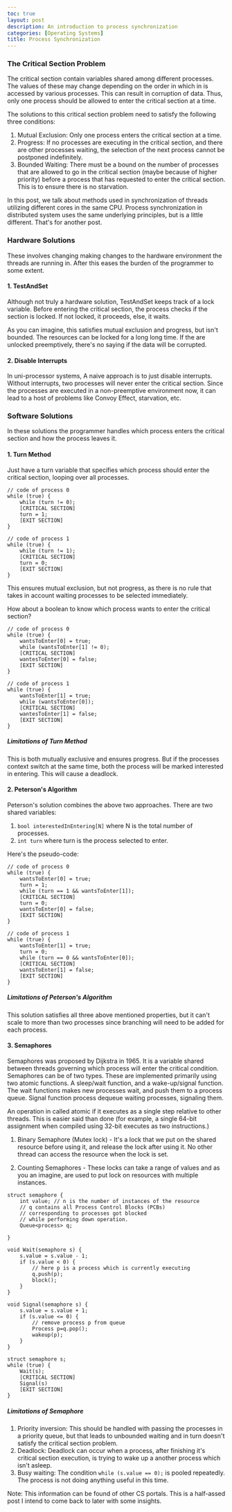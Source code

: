 ```yaml
---
toc: true
layout: post
description: An introduction to process synchronization
categories: [Operating Systems]
title: Process Synchronization
---
```

### The Critical Section Problem

The critical section contain variables shared among different processes. The values of these may change
depending on the order in which in is accessed by various processes. This can result in corruption of data. Thus, only one process should
be allowed to enter the critical section at a time.

The solutions to this critical section problem need to satisfy the following three conditions:

1. Mutual Exclusion: Only one process enters the critical section at a time.
2. Progress: If no processes are executing in the critical section, and there are other processes waiting, the selection of the next process
cannot be postponed indefinitely.
3. Bounded Waiting: There must be a bound on the number of processes that are allowed to go in the critical section (maybe because of higher priority) before a process that has requested to enter the critical section. This is to ensure there is no starvation.

In this post, we talk about methods used in synchronization of threads utilizing different cores in the same CPU. Process synchronization in distributed system uses the same underlying principles, but is a little different. That's for another post.

### Hardware Solutions

These involves changing making changes to the hardware environment the threads are running in. After this eases the burden of the programmer to some extent.

#### 1. TestAndSet

Although not truly a hardware solution, TestAndSet keeps track of a lock variable. Before entering the critical section, the process checks if the
section is locked. If not locked, it proceeds, else, it waits.

As you can imagine, this satisfies mutual exclusion and progress, but isn't bounded. The resources can be locked for a long long time. If the are
unlocked preemptively, there's no saying if the data will be corrupted.

#### 2. Disable Interrupts

In uni-processor systems, A naive approach is to just disable interrupts. Without interrupts, two processes will never enter the critical section. Since the processes are executed in a non-preemptive environment now, it can lead to a host of problems like Convoy Effect, starvation, etc.

### Software Solutions

In these solutions the programmer handles which process enters the critical section and how the process leaves it.

#### 1. Turn Method

Just have a turn variable that specifies which process should enter the critical section, looping over all processes.

```
// code of process 0
while (true) {
    while (turn != 0);
    [CRITICAL SECTION]
    turn = 1;
    [EXIT SECTION]
}
```

```
// code of process 1
while (true) {
    while (turn != 1);
    [CRITICAL SECTION]
    turn = 0;
    [EXIT SECTION]
}
```

This ensures mutual exclusion, but not progress, as there is no rule that takes in account waiting processes to be selected immediately.

How about a boolean to know which process wants to enter the critical section?

```
// code of process 0
while (true) {
    wantsToEnter[0] = true;
    while (wantsToEnter[1] != 0);
    [CRITICAL SECTION]
    wantesToEnter[0] = false;
    [EXIT SECTION]
}
```

```
// code of process 1
while (true) {
    wantsToEnter[1] = true;
    while (wantsToEnter[0]);
    [CRITICAL SECTION]
    wantesToEnter[1] = false;
    [EXIT SECTION]
}
```

##### Limitations of Turn Method

This is both mutually exclusive and ensures progress. But if the processes context switch at the same time, 
both the process will be marked interested in entering. This will cause a deadlock.

#### 2. Peterson's Algorithm

Peterson's solution combines the above two approaches. There are two shared variables:

1. `bool interestedInEntering[N]` where N is the total number of processes.
2. `int turn` where turn is the process selected to enter.

Here's the pseudo-code:

```
// code of process 0
while (true) {
    wantsToEnter[0] = true;
    turn = 1;
    while (turn == 1 && wantsToEnter[1]);
    [CRITICAL SECTION]
    turn = 0;
    wantsToEnter[0] = false;
    [EXIT SECTION]
}
```

```
// code of process 1
while (true) {
    wantsToEnter[1] = true;
    turn = 0;
    while (turn == 0 && wantsToEnter[0]);
    [CRITICAL SECTION]
    wantsToEnter[1] = false;
    [EXIT SECTION]
}
```

##### Limitations of Peterson's Algorithm

This solution satisfies all three above mentioned properties, but it can't scale to more than two processes since branching will need to be added
for each process.

#### 3. Semaphores

Semaphores was proposed by Dijkstra in 1965. It is a variable shared between threads governing which process will enter the critical condition.
Semaphores can be of two types. These are implemented primarily using two atomic functions. A sleep/wait function, and a wake-up/signal function. The wait functions makes new processes wait, and push them to a process queue. Signal function process dequeue waiting processes, signaling them.

An operation in called atomic if it executes as a single step relative to other threads. This is easier said than done (for example, a single 64-bit assignment when compiled using 32-bit executes as two instructions.)

1. Binary Semaphore (Mutex lock) - It's a lock that we put on the shared resource before using it, and release the lock after using it. No other thread can access
the resource when the lock is set.

2. Counting Semaphores - These locks can take a range of values and as you an imagine, are used to put lock on resources with multiple instances.

```
struct semaphore {
    int value; // n is the number of instances of the resource
    // q contains all Process Control Blocks (PCBs)
    // corresponding to processes got blocked
    // while performing down operation.
    Queue<process> q;
 
}

void Wait(semaphore s) {
    s.value = s.value - 1;
    if (s.value < 0) {
        // here p is a process which is currently executing
        q.push(p);
        block();
    }
}

void Signal(semaphore s) {
    s.value = s.value + 1;
    if (s.value <= 0) {
        // remove process p from queue
        Process p=q.pop();
        wakeup(p);
    }
}

struct semaphore s;
while (true) {
    Wait(s);
    [CRITICAL SECTION]
    Signal(s)
    [EXIT SECTION]
}
```

##### Limitations of Semaphore

1. Priority inversion: This should be handled with passing the processes in a priority queue, but that leads to unbounded waiting and in turn doesn't satisfy the critical section
problem.
2. Deadlock: Deadlock can occur when a process, after finishing it's critical section execution, is trying to wake up a another process which isn't asleep.
3. Busy waiting: The condition `while (s.value == 0);` is pooled repeatedly. The process is not doing anything useful in this time.

Note: This information can be found of other CS portals. This is a half-assed post I intend to come back to later with some insights.
